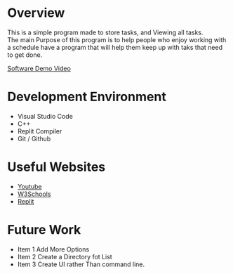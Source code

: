 # Overview

This is a simple program made to store tasks, and Viewing all tasks.   
The main Purpose of this program is to help people who enjoy working with a schedule have a program that will help them keep up with taks that need to get done.


[Software Demo Video](https://youtu.be/WyCViPa7qbY)

# Development Environment

* Visual Studio Code
* C++
* Replit Compiler
* Git / Github

# Useful Websites


- [Youtube](https://www.youtube.com/)
- [W3Schools](https://www.w3schools.com/)
- [Replit](https://replit.com/~)

# Future Work

- Item 1 Add More Options 
- Item 2 Create a Directory fot List
- Item 3 Create UI rather Than command line. 